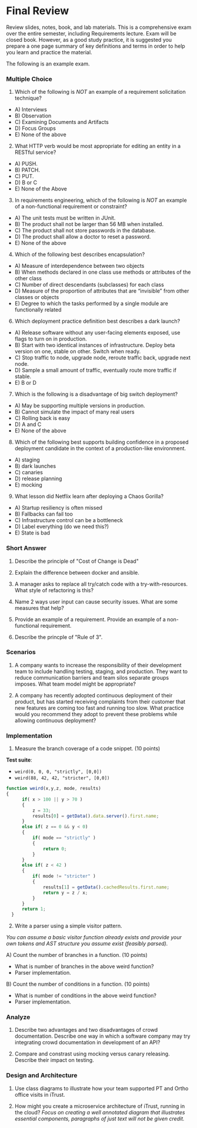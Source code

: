 # Final Review

Review slides, notes, book, and lab materials. This is a comprehensive exam over the entire semester, including Requirements lecture.
Exam will be closed book. However, as a good study practice, it is suggested you prepare a one page summary of key definitions and terms in order to help you learn and practice the material.

The following is an example exam.


### Multiple Choice

1) Which of the following is *NOT* an example of a requirement solicitation technique?

* A) Interviews
* B) Observation
* C) Examining Documents and Artifacts
* D) Focus Groups
* E) None of the above

2) What HTTP verb would be most appropriate for editing an entity in a RESTful service?

* A) PUSH.
* B) PATCH.
* C) PUT.
* D) B or C
* E) None of the Above

3) In requirements engineering, which of the following is *NOT* an example of a non-functional requirement or constraint?

* A) The unit tests must be written in JUnit.
* B) The product shall not be larger than 56 MB when installed.
* C) The product shall not store passwords in the database.
* D) The product shall allow a doctor to reset a password.
* E) None of the above

4) Which of the following best describes encapsulation?

* A) Measure of interdependence between two objects
* B) When methods declared in one class use methods or attributes of the other class 
* C) Number of direct descendants (subclasses) for each class
* D) Measure of the proportion of attributes that are “invisible” from other classes or objects
* E) Degree to which the tasks performed by a single module are functionally related

6) Which deployment practice definition best describes a dark launch?

* A) Release software without any user-facing elements exposed, use flags to turn on in production.
* B) Start with two identical instances of infrastructure. Deploy beta version on one, stable on other. Switch when ready.
* C) Stop traffic to node, upgrade node, reroute traffic back, upgrade next node.
* D) Sample a small amount of traffic, eventually route more traffic if stable.
* E) B or D

7) Which is the following is a disadvantage of big switch deployment?

* A) May be supporting multiple versions in production.
* B) Cannot simulate the impact of many real users
* C) Rolling back is easy
* D) A and C
* E) None of the above

8) Which of the following best supports building confidence in a proposed deployment candidate in the context of a production-like environment.

* A) staging
* B) dark launches
* C) canaries
* D) release planning
* E) mocking

9) What lesson did Netflix learn after deploying a Chaos Gorilla?

* A) Startup resiliency is often missed
* B) Fallbacks can fail too
* C) Infrastructure control can be a bottleneck
* D) Label everything (do we need this?)
* E) State is bad


### Short Answer

1. Describe the principle of "Cost of Change is Dead" 

2. Explain the difference between docker and ansible.

3. A manager asks to replace all try/catch code with a try-with-resources.
What style of refactoring is this?

4. Name 2 ways user input can cause security issues. What are some measures that help?

5. Provide an example of a requirement. Provide an example of a non-functional requirement.

6. Describe the princple of "Rule of 3".

### Scenarios

1. A company wants to increase the responsibility of their development team to include handling testing, staging, and production. They want to reduce communication barriers and team silos separate groups imposes. What team model might be appropriate? 

2. A company has recently adopted continuous deployment of their product, but has started receiving complaints from their customer that new features are coming too fast and running too slow. What practice would you recommend they adopt to prevent these problems while allowing continuous deployment?

### Implementation

1) Measure the branch coverage of a code snippet. (10 points)

**Test suite**:

* `weird(0, 0, 0, "strictly", [0,0])`
* `weird(88, 42, 42, "stricter", [0,0])`

```Javascript
function weird(x,y,z, mode, results)
{
      if( x > 100 || y > 70 )
      {
          z = 33;
          results[0] = getData().data.server().first.name;
      }    
      else if( z == 0 && y < 0)
      {
          if( mode == "strictly" )
          {
              return 0;
          }
      }
      else if( z < 42 )
      {
          if( mode != "stricter" )
          {
              results[1] = getData().cachedResults.first.name;
              return y = z / x;
          }
      }
      return 1;
  }
```


2) Write a parser using a simple visitor pattern. 

*You can assume a basic visitor function already exists and provide your own tokens and AST structure you assume exist (feasibly parsed).*

A) Count the number of branches in a function. (10 points)

- What is number of branches in the above weird function?
- Parser implementation.

B) Count the number of conditions in a function. (10 points)

- What is number of conditions in the above weird function?
- Parser implementation.

### Analyze

1. Describe two advantages and two disadvantages of crowd documentation. Describe one way in which a software company may try integrating crowd documentation in development of an API?

2. Compare and constrast using mocking versus canary releasing. Describe their impact on testing.


### Design and Architecture

1. Use class diagrams to illustrate how your team supported PT and Ortho office visits in iTrust.

2. How might you create a microservice architecture of iTrust, running in the cloud? *Focus on creating a well annotated diagram that illustrates essential components, paragraphs of just text will not be given credit.*

